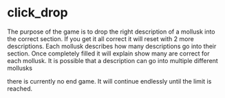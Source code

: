 # click_drop

The purpose of the game is to drop the right description of a mollusk into the correct section. If you get it all correct it will reset with 2 more descriptions.
Each mollusk describes how many descriptions go into their section. Once completely filled it will explain show many are correct for each mollusk.
It is possible that a description can go into multiple different mollusks

there is currently no end game. It will continue endlessly until the limit is reached.
